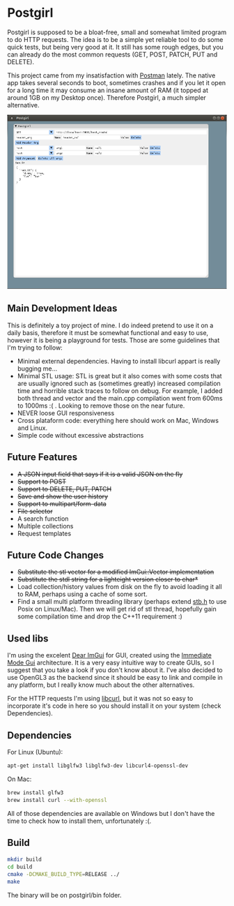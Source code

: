 # Postgirl
Postgirl is supposed to be a bloat-free, small and somewhat limited program to do HTTP requests. The idea is to be a simple yet reliable tool to do some quick tests, but being very good at it. It still has some rough edges, but you can already do the most common requests (GET, POST, PATCH, PUT and DELETE).

This project came from my insatisfaction with [Postman](https://www.getpostman.com/) lately. The native app takes several seconds to boot, sometimes crashes and if you let it open for a long time it may consume an insane amount of RAM (it topped at around 1GB on my Desktop once). Therefore Postgirl, a much simpler alternative.

![postgirl](imgs/postgirl.png "Current interface")

## Main Development Ideas
This is definitely a toy project of mine. I do indeed pretend to use it on a daily basis, therefore it must be somewhat functional and easy to use, however it is being a playground for tests. Those are some guidelines that I'm trying to follow:

* Minimal external dependencies. Having to install libcurl appart is really bugging me...
* Minimal STL usage: STL is great but it also comes with some costs that are usually ignored such as (sometimes greatly) increased compilation time and horrible stack traces to follow on debug. For example, I added both thread and vector and the main.cpp compilation went from 600ms to 1000ms :( . Looking to remove those on the near future.
* NEVER loose GUI responsiveness
* Cross plataform code: everything here should work on Mac, Windows and Linux.
* Simple code without excessive abstractions

## Future Features
* ~~A JSON input field that says if it is a valid JSON on the fly~~
* ~~Support to POST~~
* ~~Support to DELETE, PUT, PATCH~~
* ~~Save and show the user history~~
* ~~Support to multipart/form-data~~
* ~~File selector~~
* A search function
* Multiple collections
* Request templates

## Future Code Changes
* ~~Substitute the stl vector for a modified ImGui::Vector implementation~~
* ~~Substitute the stdl string for a lighteight version closer to char*~~
* Load collection/history values from disk on the fly to avoid loading it all to RAM, perhaps using a cache of some sort.
* Find a small multi platform threading library (perhaps extend [stb.h](https://github.com/nothings/stb/) to use Posix on Linux/Mac). Then we will get rid of stl thread, hopefully gain some compilation time and drop the C++11 requirement :)

## Used libs
I'm using the excelent [Dear ImGui](https://github.com/ocornut/imgui) for GUI, created using the [Immediate Mode Gui](https://www.youtube.com/watch?v=Z1qyvQsjK5Y) architecture. It is a very easy intuitive way to create GUIs, so I suggest that you take a look if you don't know about it. I've also decided to use OpenGL3 as the backend since it should be easy to link and compile in any platform, but I really know much about the other alternatives.

For the HTTP requests I'm using [libcurl](https://curl.haxx.se/libcurl/), but it was not so easy to incorporate it's code in here so you should install it on your system (check Dependencies).


## Dependencies
For Linux (Ubuntu):
```sh
apt-get install libglfw3 libglfw3-dev libcurl4-openssl-dev
```

On Mac:
```sh
brew install glfw3
brew install curl --with-openssl
```

All of those dependencies are available on Windows but I don't have the time to check how to install them, unfortunately :(.

## Build
```sh
mkdir build
cd build
cmake -DCMAKE_BUILD_TYPE=RELEASE ../
make
```

The binary will be on postgirl/bin folder.
